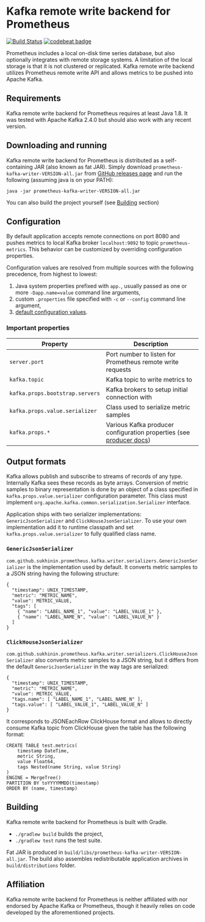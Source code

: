 # Kafka remote write backend for Prometheus

[![Build Status](https://travis-ci.com/sukhinin/prometheus-kafka-writer.svg?branch=master)](https://travis-ci.com/sukhinin/prometheus-kafka-writer)
[![codebeat badge](https://codebeat.co/badges/aa8e675a-feb8-459a-9c92-e6e4f690c4b7)](https://codebeat.co/projects/github-com-sukhinin-prometheus-kafka-writer-master)

Prometheus includes a local on-disk time series database, but also optionally integrates with remote storage systems.
A limitation of the local storage is that it is not clustered or replicated. Kafka remote write backend utilizes 
Prometheus remote write API and allows metrics to be pushed into Apache Kafka.

## Requirements
Kafka remote write backend for Prometheus requires at least Java 1.8. It was tested with Apache Kafka 2.4.0 
but should also work with any recent version.

## Downloading and running
Kafka remote write backend for Prometheus is distributed as a self-containing JAR (also known as fat JAR).
Simply download `prometheus-kafka-writer-VERSION-all.jar` from 
[GitHub releases page](https://github.com/sukhinin/prometheus-kafka-writer/releases) and run the following
(assuming java is on your PATH):
```
java -jar prometheus-kafka-writer-VERSION-all.jar
```

You can also build the project yourself (see [Building](#building) section)

## Configuration
By default application accepts remote connections on port 8080 and pushes metrics to local Kafka 
broker `localhost:9092` to topic `prometheus-metrics`. This behavior can be customized by overriding 
configuration properties.

Configuration values are resolved from multiple sources with the following precedence, from highest to lowest:
1. Java system properties prefixed with `app.`, usually passed as one or more `-Dapp.name=value` command line arguments,
2. custom `.properties` file specified with `-c` or `--config` command line argument,
3. [default configuration values](https://github.com/sukhinin/prometheus-kafka-writer/blob/master/src/main/resources/reference.properties).

### Important properties
| Property | Description |
| --- | --- |
| `server.port` | Port number to listen for Prometheus remote write requests |
| `kafka.topic` | Kafka topic to write metrics to |
| `kafka.props.bootstrap.servers` | Kafka brokers to setup initial connection with |
| `kafka.props.value.serializer` | Class used to serialize metric samples |
| `kafka.props.*` | Various Kafka producer configuration properties (see [producer docs](https://kafka.apache.org/documentation/#producerconfigs)) |

## Output formats
Kafka allows publish and subscribe to streams of records of any type. Internally Kafka sees these records as byte
arrays. Conversion of metric samples to binary representation is done by an object of a class specified 
in `kafka.props.value.serializer` configuration parameter. This class must implement 
`org.apache.kafka.common.serialization.Serializer` interface. 

Application ships with two serializer implementations: `GenericJsonSerializer` and `ClickHouseJsonSerializer`.
To use your own implementation add it to runtime classpath and set `kafka.props.value.serializer` to fully qualified
class name.

### `GenericJsonSerializer`
`com.github.sukhinin.prometheus.kafka.writer.serializers.GenericJsonSerializer` is the implementation used by default. 
It converts metric samples to a JSON string having the following structure:
```
{
  "timestamp": UNIX_TIMESTAMP,
  "metric": "METRIC_NAME",
  "value": METRIC_VALUE,
  "tags": [
    { "name": "LABEL_NAME_1", "value": "LABEL_VALUE_1" }, 
    { "name": "LABEL_NAME_N", "value": "LABEL_VALUE_N" }
  ]
}
```

### `ClickHouseJsonSerializer`
`com.github.sukhinin.prometheus.kafka.writer.serializers.ClickHouseJsonSerializer` also converts metric samples 
to a JSON string, but it differs from the default `GenericJsonSerializer` in the way tags are serialized:
```
{
  "timestamp": UNIX_TIMESTAMP,
  "metric": "METRIC_NAME",
  "value": METRIC_VALUE,
  "tags.name": [ "LABEL_NAME_1", "LABEL_NAME_N" ],
  "tags.value": [ "LABEL_VALUE_1", "LABEL_VALUE_N" ]
}
```

It corresponds to JSONEachRow ClickHouse format and allows to directly consume Kafka topic from ClickHouse
given the table has the following format:
```
CREATE TABLE test.metrics(
    timestamp DateTime,
    metric String,
    value Float64,
    tags Nested(name String, value String)
) 
ENGINE = MergeTree()
PARTITION BY toYYYYMMDD(timestamp)
ORDER BY (name, timestamp)
```

## Building
Kafka remote write backend for Prometheus is built with Gradle.

- `./gradlew build` builds the project,
- `./gradlew test` runs the test suite.

Fat JAR is produced in `build/libs/prometheus-kafka-writer-VERSION-all.jar`. The build also assembles redistributable 
application archives in `build/distributions` folder.

## Affiliation
Kafka remote write backend for Prometheus is neither affiliated with nor endorsed by Apache Kafka or Prometheus,
though it heavily relies on code developed by the aforementioned projects.
